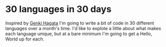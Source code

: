# 30 languages in 30 days
Inspired by [Genki Hagata][01] I'm going to write a bit of code in 30 different languages over a month's time. I'd like to explote a little about what makes each language unique, but at a bare minimum I'm going to get a Hello, World up for each.

[01]: https://github.com/hagata/30daysofHelloWorld
